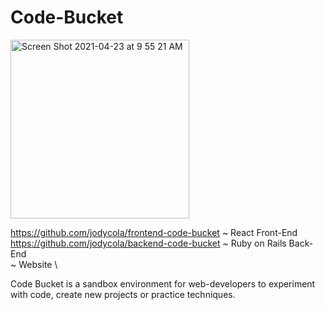 # Code-Bucket

<img width="286" alt="Screen Shot 2021-04-23 at 9 55 21 AM" src="https://user-images.githubusercontent.com/73686621/115886524-0339e780-a41f-11eb-99b8-7a8b561e97d6.png">

https://github.com/jodycola/frontend-code-bucket ~ React Front-End \
https://github.com/jodycola/backend-code-bucket ~ Ruby on Rails Back-End \
~ Website \

Code Bucket is a sandbox environment for web-developers to experiment with code, create new projects or practice techniques.
